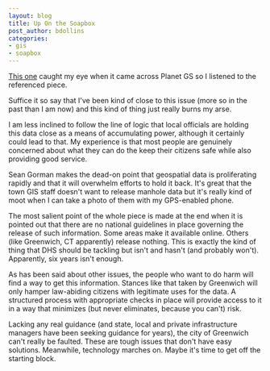 ```yaml
---
layout: blog
title: Up On the Soapbox
post_author: bdollins
categories:
- gis
- soapbox
---
```


<a href="http://apb.directionsmag.com/archives/3441-NPR-on-Withholding-Critical-Infrastructure-Data.html">This one</a> caught my eye when it came across Planet GS so I listened to the referenced piece.

Suffice it so say that I've been kind of close to this issue (more so in the past than I am now) and this kind of thing just really burns my arse.

I am less inclined to follow the line of logic that local officials are holding this data close as a means of accumulating power, although it certainly could lead to that. My experience is that most people are genuinely concerned about what they can do the keep their citizens safe while also providing good service.

Sean Gorman makes the dead-on point that geospatial data is proliferating rapidly and that it will overwhelm efforts to hold it back. It's great that the town GIS staff doesn't want to release manhole data but it's really kind of moot when I can take a photo of them with my GPS-enabled phone.

The most salient point of the whole piece is made at the end when it is pointed out that there are no national guidelines in place governing the release of such information. Some areas make it available online. Others (like Greenwich, CT apparently) release nothing. This is exactly the kind of thing that DHS should be tackling but isn't and hasn't (and probably won't). Apparently, six years isn't enough.

As has been said about other issues, the people who want to do harm will find a way to get this information. Stances like that taken by Greenwich will only hamper law-abiding citizens with legitimate uses for the data. A structured process with appropriate checks in place will provide access to it in a way that minimizes (but never eliminates, because you can't) risk.

Lacking any real guidance (and state, local and private infrastructure managers have been seeking guidance for years), the city of Greenwich can't really be faulted. These are tough issues that don't have easy solutions. Meanwhile, technology marches on. Maybe it's time to get off the starting block.